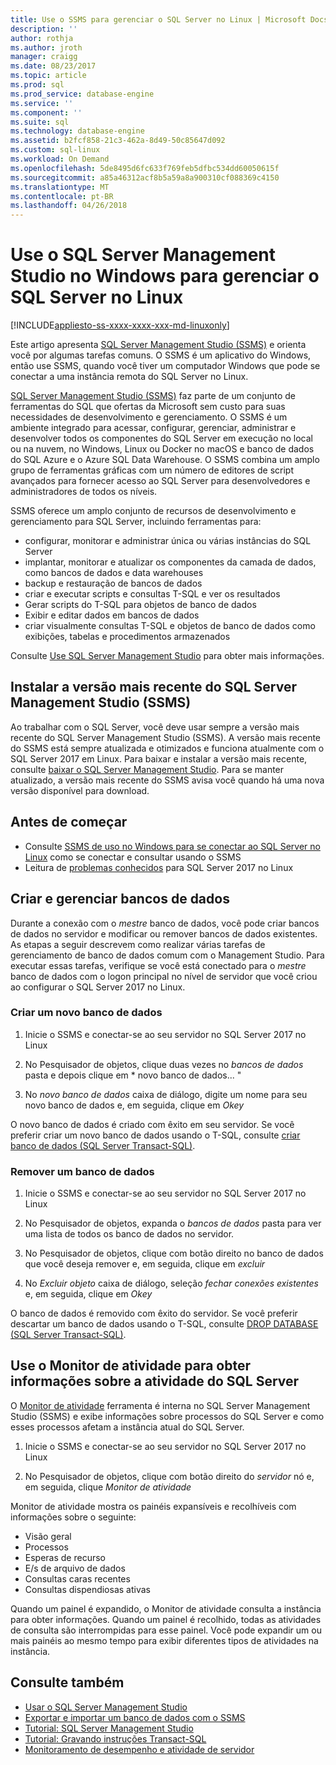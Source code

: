 ```yaml
---
title: Use o SSMS para gerenciar o SQL Server no Linux | Microsoft Docs
description: ''
author: rothja
ms.author: jroth
manager: craigg
ms.date: 08/23/2017
ms.topic: article
ms.prod: sql
ms.prod_service: database-engine
ms.service: ''
ms.component: ''
ms.suite: sql
ms.technology: database-engine
ms.assetid: b2fcf858-21c3-462a-8d49-50c85647d092
ms.custom: sql-linux
ms.workload: On Demand
ms.openlocfilehash: 5de8495d6fc633f769feb5dfbc534dd60050615f
ms.sourcegitcommit: a85a46312acf8b5a59a8a900310cf088369c4150
ms.translationtype: MT
ms.contentlocale: pt-BR
ms.lasthandoff: 04/26/2018
---
```

# <a name="use-sql-server-management-studio-on-windows-to-manage-sql-server-on-linux"></a>Use o SQL Server Management Studio no Windows para gerenciar o SQL Server no Linux

[!INCLUDE[appliesto-ss-xxxx-xxxx-xxx-md-linuxonly](../includes/appliesto-ss-xxxx-xxxx-xxx-md-linuxonly.md)]

Este artigo apresenta [SQL Server Management Studio (SSMS)](../ssms/sql-server-management-studio-ssms.md) e orienta você por algumas tarefas comuns. O SSMS é um aplicativo do Windows, então use SSMS, quando você tiver um computador Windows que pode se conectar a uma instância remota do SQL Server no Linux.

[SQL Server Management Studio (SSMS)](../ssms/sql-server-management-studio-ssms.md) faz parte de um conjunto de ferramentas do SQL que ofertas da Microsoft sem custo para suas necessidades de desenvolvimento e gerenciamento. O SSMS é um ambiente integrado para acessar, configurar, gerenciar, administrar e desenvolver todos os componentes do SQL Server em execução no local ou na nuvem, no Windows, Linux ou Docker no macOS e banco de dados do SQL Azure e o Azure SQL Data Warehouse. O SSMS combina um amplo grupo de ferramentas gráficas com um número de editores de script avançados para fornecer acesso ao SQL Server para desenvolvedores e administradores de todos os níveis.

SSMS oferece um amplo conjunto de recursos de desenvolvimento e gerenciamento para SQL Server, incluindo ferramentas para:

- configurar, monitorar e administrar única ou várias instâncias do SQL Server
- implantar, monitorar e atualizar os componentes da camada de dados, como bancos de dados e data warehouses
- backup e restauração de bancos de dados
- criar e executar scripts e consultas T-SQL e ver os resultados
- Gerar scripts do T-SQL para objetos de banco de dados
- Exibir e editar dados em bancos de dados
- criar visualmente consultas T-SQL e objetos de banco de dados como exibições, tabelas e procedimentos armazenados

Consulte [Use SQL Server Management Studio](https://msdn.microsoft.com/en-us/library/ms174173.aspx) para obter mais informações.

## <a name="install-the-newest-version-of-sql-server-management-studio-ssms"></a>Instalar a versão mais recente do SQL Server Management Studio (SSMS)

Ao trabalhar com o SQL Server, você deve usar sempre a versão mais recente do SQL Server Management Studio (SSMS). A versão mais recente do SSMS está sempre atualizada e otimizados e funciona atualmente com o SQL Server 2017 em Linux. Para baixar e instalar a versão mais recente, consulte [baixar o SQL Server Management Studio](../ssms/download-sql-server-management-studio-ssms.md). Para se manter atualizado, a versão mais recente do SSMS avisa você quando há uma nova versão disponível para download. 

## <a name="before-you-begin"></a>Antes de começar
- Consulte [SSMS de uso no Windows para se conectar ao SQL Server no Linux](sql-server-linux-develop-use-ssms.md) como se conectar e consultar usando o SSMS
- Leitura de [problemas conhecidos](sql-server-linux-release-notes.md) para SQL Server 2017 no Linux

## <a name="create-and-manage-databases"></a>Criar e gerenciar bancos de dados
Durante a conexão com o *mestre* banco de dados, você pode criar bancos de dados no servidor e modificar ou remover bancos de dados existentes. As etapas a seguir descrevem como realizar várias tarefas de gerenciamento de banco de dados comum com o Management Studio. Para executar essas tarefas, verifique se você está conectado para o *mestre* banco de dados com o logon principal no nível de servidor que você criou ao configurar o SQL Server 2017 no Linux.

### <a name="create-a-new-database"></a>Criar um novo banco de dados

1. Inicie o SSMS e conectar-se ao seu servidor no SQL Server 2017 no Linux

2. No Pesquisador de objetos, clique duas vezes no *bancos de dados* pasta e depois clique em * novo banco de dados... "

3. No *novo banco de dados* caixa de diálogo, digite um nome para seu novo banco de dados e, em seguida, clique em *Okey*

O novo banco de dados é criado com êxito em seu servidor. Se você preferir criar um novo banco de dados usando o T-SQL, consulte [criar banco de dados (SQL Server Transact-SQL)](../t-sql/statements/create-database-sql-server-transact-sql.md).

### <a name="drop-a-database"></a>Remover um banco de dados

1. Inicie o SSMS e conectar-se ao seu servidor no SQL Server 2017 no Linux

2. No Pesquisador de objetos, expanda o *bancos de dados* pasta para ver uma lista de todos os banco de dados no servidor.

3. No Pesquisador de objetos, clique com botão direito no banco de dados que você deseja remover e, em seguida, clique em *excluir*

4. No *Excluir objeto* caixa de diálogo, seleção *fechar conexões existentes* e, em seguida, clique em *Okey*

O banco de dados é removido com êxito do servidor. Se você preferir descartar um banco de dados usando o T-SQL, consulte [DROP DATABASE (SQL Server Transact-SQL)](../t-sql/statements/drop-database-transact-sql.md).

## <a name="use-activity-monitor-to-see-information-about-sql-server-activity"></a>Use o Monitor de atividade para obter informações sobre a atividade do SQL Server

O [Monitor de atividade](../relational-databases/performance-monitor/activity-monitor.md) ferramenta é interna no SQL Server Management Studio (SSMS) e exibe informações sobre processos do SQL Server e como esses processos afetam a instância atual do SQL Server.

1. Inicie o SSMS e conectar-se ao seu servidor no SQL Server 2017 no Linux

2. No Pesquisador de objetos, clique com botão direito do *servidor* nó e, em seguida, clique *Monitor de atividade*

Monitor de atividade mostra os painéis expansíveis e recolhíveis com informações sobre o seguinte:
- Visão geral
- Processos
- Esperas de recurso
- E/s de arquivo de dados
- Consultas caras recentes
- Consultas dispendiosas ativas

Quando um painel é expandido, o Monitor de atividade consulta a instância para obter informações. Quando um painel é recolhido, todas as atividades de consulta são interrompidas para esse painel. Você pode expandir um ou mais painéis ao mesmo tempo para exibir diferentes tipos de atividades na instância.

## <a name="see-also"></a>Consulte também
- [Usar o SQL Server Management Studio](https://msdn.microsoft.com/en-us/library/ms174173.aspx)
- [Exportar e importar um banco de dados com o SSMS](sql-server-linux-migrate-ssms.md)
- [Tutorial: SQL Server Management Studio](https://msdn.microsoft.com/en-us/library/bb934498.aspx)
- [Tutorial: Gravando instruções Transact-SQL](../t-sql/tutorial-writing-transact-sql-statements.md)
- [Monitoramento de desempenho e atividade de servidor](../relational-databases/performance/server-performance-and-activity-monitoring.md)
